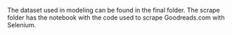 The dataset used in modeling can be found in the final folder.  The scrape folder has the notebook with the code used to scrape Goodreads.com with Selenium.
